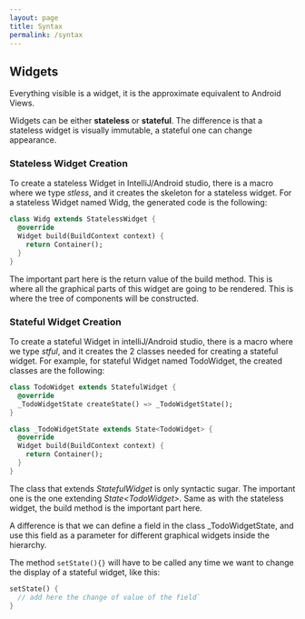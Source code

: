```yaml
---
layout: page
title: Syntax
permalink: /syntax
---
```

## Widgets

Everything visible is a widget, it is the approximate equivalent to
Android Views.

Widgets can be either **stateless** or **stateful**. The difference is
that a stateless widget is visually immutable, a stateful one can change
appearance.

### Stateless Widget Creation

To create a stateless Widget in IntelliJ/Android studio, there is a
macro where we type *stless*, and it creates the skeleton for a
stateless widget. For a stateless Widget named Widg, the generated code
is the following:

```dart
class Widg extends StatelessWidget {  
  @override
  Widget build(BuildContext context) {  
    return Container();
  }
}
```

The important part here is the return value of the build method. This is
where all the graphical parts of this widget are going to be rendered.
This is where the tree of components will be constructed.

### Stateful Widget Creation

To create a stateful Widget in intelliJ/Android studio, there is a macro
where we type *stful*, and it creates the 2 classes needed for creating
a stateful widget. For example, for stateful Widget named TodoWidget,
the created classes are the following:

```dart
class TodoWidget extends StatefulWidget {  
  @override
  _TodoWidgetState createState() => _TodoWidgetState();  
}
```
  
```dart
class _TodoWidgetState extends State<TodoWidget> {  
  @override  
  Widget build(BuildContext context) {  
    return Container();  
  }  
}
```

The class that extends *StatefulWidget* is only syntactic sugar. The
important one is the one extending *State\<TodoWidget>*. Same as with the
stateless widget, the build method is the important part here.

A difference is that we can define a field in the class
\_TodoWidgetState, and use this field as a parameter for different
graphical widgets inside the hierarchy.

The method `setState(){}` will have to be called any time we want to
change the display of a stateful widget, like this:

```dart
setState() {  
  // add here the change of value of the field`  
}
```